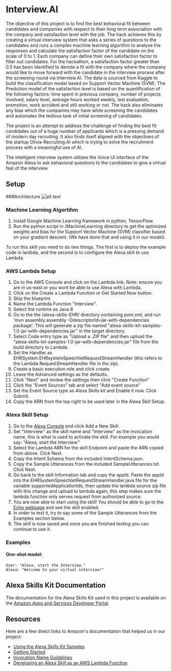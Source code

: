 # Interview.AI
The objective of this project is to find the best behavioral fit between candidates and companies with respect to their long term association with the company and satisfaction level with the job. The hack achieves this by creating a virtual interview system that asks a series of questions to the candidates and runs a complex machine learning algorithm to analyse the responses and calculate the satisfaction factor of the candidate on the scale of 0 to 1. Each company can define their own satisfaction factor to filter out candidates. For the hackathon, a satisfaction factor greater than 0.5 has been identified to denote a fit with the company where the company would like to move forward with the candidate in the interview process after the screening round via Interview.AI. The data is sourced from Kaggle to build the classification model based on Support Vector Machine (SVM). The Prediction model of the satisfaction level is based on the quantification of the following factors: time spent in previous company, number of projects involved, salary level, average hours worked weekly, last evaluation, promotion, work accident and still working or not. The hack also eliminates any bias which the companies may have while screening the candidates and automates the tedious task of initial screening of candidates.

The project is an attempt to address the challenge of finding the best fit candidates out of a huge number of applicants which is a pressing demand of modern day recruiting. It also finds itself aligned with the objectives of the startup Olivia-Recruiting.AI which is trying to solve the recruitment process with a meaningful use of AI.

The intelligent interview system utilizes the Voice UI interface of the Amazon Alexa to ask behavioral questions to the candidates to give a virtual feel of the interview.

## Setup
###Architecture
![alt text](https://github.com/sumitdvlp/Interview-AI/blob/master/arch.jpg)

### Machine Learning Algortihm
1. Install Google Machine Learning framework in python, TensorFlow.
2. Run the python script in /MachineLearning directory to get the optimized weights and bias for the Support Vector Machine (SVM) classifier based on your gradient descent. (We have done that and using it in our model).

To run this skill you need to do two things. The first is to deploy the example code in lambda, and the second is to configure the Alexa skill to use Lambda.

### AWS Lambda Setup
1. Go to the AWS Console and click on the Lambda link. Note: ensure you are in us-east or you wont be able to use Alexa with Lambda.
2. Click on the Create a Lambda Function or Get Started Now button.
3. Skip the blueprint
4. Name the Lambda Function "Interview".
5. Select the runtime as Java 8
6. Go to the the /alexa-skills-EHR/ directory containing pom.xml, and run 'mvn assembly:assembly -DdescriptorId=jar-with-dependencies package'. This will generate a zip file named "alexa-skills-kit-samples-1.0-jar-with-dependencies.jar" in the target directory.
7. Select Code entry type as "Upload a .ZIP file" and then upload the "alexa-skills-kit-samples-1.0-jar-with-dependencies.jar" file from the build directory to Lambda
8. Set the Handler as EHRSystem.EHRsystemSpeechletRequestStreamHandler (this refers to the Lambda RequestStreamHandler file in the zip).
9. Create a basic execution role and click create.
10. Leave the Advanced settings as the defaults.
11. Click "Next" and review the settings then click "Create Function"
12. Click the "Event Sources" tab and select "Add event source"
13. Set the Event Source type as Alexa Skills kit and Enable it now. Click Submit.
14. Copy the ARN from the top right to be used later in the Alexa Skill Setup.

### Alexa Skill Setup
1. Go to the [Alexa Console](https://developer.amazon.com/edw/home.html) and click Add a New Skill.
2. Set "Interview" as the skill name and "Interview" as the invocation name, this is what is used to activate the skill. For example you would say: "Alexa, start the Interview."
3. Select the Lambda ARN for the skill Endpoint and paste the ARN copied from above. Click Next.
4. Copy the Intent Schema from the included IntentSchema.json.
5. Copy the Sample Utterances from the included SampleUtterances.txt. Click Next.
6. Go back to the skill Information tab and copy the appId. Paste the appId into the EHRSystemSpeechletRequestStreamHandler.java file for the variable supportedApplicationIds,
   then update the lambda source zip file with this change and upload to lambda again, this step makes sure the lambda function only serves request from authorized source.
7. You are now able to start using the skill! You should be able to go to the [Echo webpage](http://echo.amazon.com/#skills) and see the skill enabled.
8. In order to test it, try to say some of the Sample Utterances from the Examples section below.
9. The skill is now saved and once you are finished testing you can continue to use it.

### Examples
#### One-shot model:
    User: "Alexa, start the Interview."
    Alexa: "Welcome to your virtual interview!"

## Alexa Skills Kit Documentation
The documentation for the Alexa Skills Kit used in this project is available on the [Amazon Apps and Services Developer Portal](https://developer.amazon.com/appsandservices/solutions/alexa/alexa-skills-kit/).

## Resources
Here are a few direct links to Amazon's documentation that helped us in our project:

- [Using the Alexa Skills Kit Samples](https://developer.amazon.com/public/solutions/alexa/alexa-skills-kit/docs/using-the-alexa-skills-kit-samples)
- [Getting Started](https://developer.amazon.com/appsandservices/solutions/alexa/alexa-skills-kit/getting-started-guide)
- [Invocation Name Guidelines](https://developer.amazon.com/public/solutions/alexa/alexa-skills-kit/docs/choosing-the-invocation-name-for-an-alexa-skill)
- [Developing an Alexa Skill as an AWS Lambda Function](https://developer.amazon.com/appsandservices/solutions/alexa/alexa-skills-kit/docs/developing-an-alexa-skill-as-a-lambda-function)

